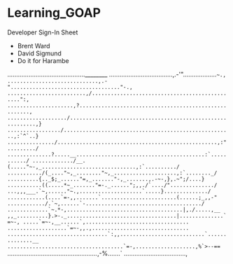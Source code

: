 # Learning_GOAP

Developer Sign-In Sheet
- Brent Ward
- David Sigmund
- Do it for Harambe

............................................________
....................................,.-'"...................``~.,
.............................,.-"..................................."-.,
.........................,/...............................................":,
.....................,?......................................................,
.................../...........................................................,}
................./......................................................,:`^`..}
.............../...................................................,:"........./
..............?.....__.........................................:`.........../
............./__.(....."~-,_..............................,:`........../
.........../(_...."~,_........"~,_....................,:`........_/
..........{.._$;_......"=,_......."-,_.......,.-~-,},.~";/....}
...........((.....*~_......."=-._......";,,./`..../"............../
...,,,___.`~,......"~.,....................`.....}............../
............(....`=-,,.......`........................(......;_,,-"
............/.`~,......`-...................................../
.............`~.*-,.....................................|,./.....,__
,,_..........}.>-._...................................|..............`=~-,
.....`=~-,__......`,.................................
...................`=~-,,.,...............................
................................`:,,...........................`..............__
.....................................`=-,...................,%`>--==``
........................................_..........._,-%.......`
..................................., 